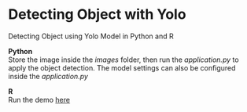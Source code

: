 # Detecting Object with Yolo

Detecting Object using Yolo Model in Python and R

**Python**  
Store the image inside the *images* folder, then run the *application.py* to apply the object detection.
The model settings can also be configured inside the *application.py*

**R**  
Run the demo [here](https://rogate16.shinyapps.io/object-detection/)
